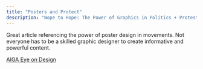 ```yaml
---
title: "Posters and Protect"
description: "Nope to Hope: The Power of Graphics in Politics + Protest"
---
```

Great article referencing the power of poster design in movements. Not everyone has to be a skilled
graphic designer to create informative and powerful content.

[AIGA Eye on Design](https://eyeondesign.aiga.org/nope-to-hope-the-power-of-graphics-in-politics-protest/)
